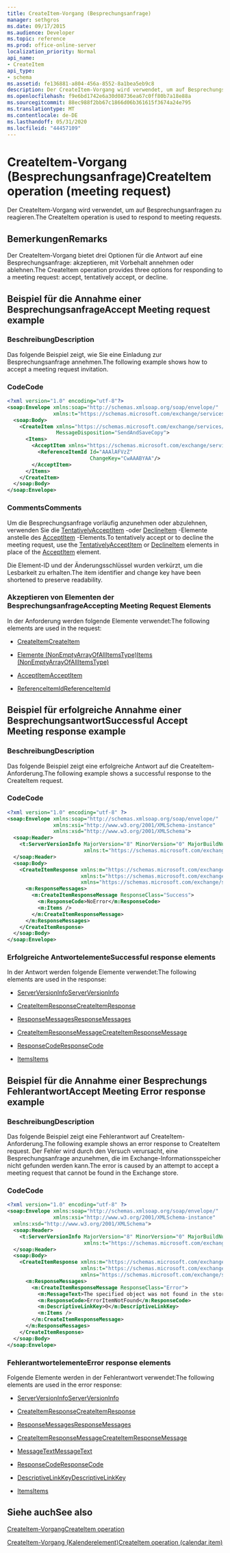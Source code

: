 ```yaml
---
title: CreateItem-Vorgang (Besprechungsanfrage)
manager: sethgros
ms.date: 09/17/2015
ms.audience: Developer
ms.topic: reference
ms.prod: office-online-server
localization_priority: Normal
api_name:
- CreateItem
api_type:
- schema
ms.assetid: fe136881-a804-456a-8552-8a1bea5eb9c8
description: Der CreateItem-Vorgang wird verwendet, um auf Besprechungsanfragen zu reagieren.
ms.openlocfilehash: f9e6bd1742e6a30d08736ea67c0ff80b7a18e88a
ms.sourcegitcommit: 88ec988f2bb67c1866d06b361615f3674a24e795
ms.translationtype: MT
ms.contentlocale: de-DE
ms.lasthandoff: 05/31/2020
ms.locfileid: "44457109"
---
```

# <a name="createitem-operation-meeting-request"></a><span data-ttu-id="0d226-103">CreateItem-Vorgang (Besprechungsanfrage)</span><span class="sxs-lookup"><span data-stu-id="0d226-103">CreateItem operation (meeting request)</span></span>

<span data-ttu-id="0d226-104">Der CreateItem-Vorgang wird verwendet, um auf Besprechungsanfragen zu reagieren.</span><span class="sxs-lookup"><span data-stu-id="0d226-104">The CreateItem operation is used to respond to meeting requests.</span></span>
  
## <a name="remarks"></a><span data-ttu-id="0d226-105">Bemerkungen</span><span class="sxs-lookup"><span data-stu-id="0d226-105">Remarks</span></span>

<span data-ttu-id="0d226-106">Der CreateItem-Vorgang bietet drei Optionen für die Antwort auf eine Besprechungsanfrage: akzeptieren, mit Vorbehalt annehmen oder ablehnen.</span><span class="sxs-lookup"><span data-stu-id="0d226-106">The CreateItem operation provides three options for responding to a meeting request: accept, tentatively accept, or decline.</span></span> 
  
## <a name="accept-meeting-request-example"></a><span data-ttu-id="0d226-107">Beispiel für die Annahme einer Besprechungsanfrage</span><span class="sxs-lookup"><span data-stu-id="0d226-107">Accept Meeting request example</span></span>

### <a name="description"></a><span data-ttu-id="0d226-108">Beschreibung</span><span class="sxs-lookup"><span data-stu-id="0d226-108">Description</span></span>

<span data-ttu-id="0d226-109">Das folgende Beispiel zeigt, wie Sie eine Einladung zur Besprechungsanfrage annehmen.</span><span class="sxs-lookup"><span data-stu-id="0d226-109">The following example shows how to accept a meeting request invitation.</span></span>
  
### <a name="code"></a><span data-ttu-id="0d226-110">Code</span><span class="sxs-lookup"><span data-stu-id="0d226-110">Code</span></span>

```XML
<?xml version="1.0" encoding="utf-8"?>
<soap:Envelope xmlns:soap="http://schemas.xmlsoap.org/soap/envelope/"
               xmlns:t="https://schemas.microsoft.com/exchange/services/2006/types">
  <soap:Body>
    <CreateItem xmlns="https://schemas.microsoft.com/exchange/services/2006/messages"
                MessageDisposition="SendAndSaveCopy">
      <Items>
        <AcceptItem xmlns="https://schemas.microsoft.com/exchange/services/2006/types">
          <ReferenceItemId Id="AAAlAFVzZ"
                           ChangeKey="CwAAABYAA"/>
        </AcceptItem>
      </Items>
    </CreateItem>
  </soap:Body>
</soap:Envelope>
```

### <a name="comments"></a><span data-ttu-id="0d226-111">Comments</span><span class="sxs-lookup"><span data-stu-id="0d226-111">Comments</span></span>

<span data-ttu-id="0d226-112">Um die Besprechungsanfrage vorläufig anzunehmen oder abzulehnen, verwenden Sie die [TentativelyAcceptItem](tentativelyacceptitem.md) -oder [DeclineItem](declineitem.md) -Elemente anstelle des [AcceptItem](acceptitem.md) -Elements.</span><span class="sxs-lookup"><span data-stu-id="0d226-112">To tentatively accept or to decline the meeting request, use the [TentativelyAcceptItem](tentativelyacceptitem.md) or [DeclineItem](declineitem.md) elements in place of the [AcceptItem](acceptitem.md) element.</span></span> 
  
<span data-ttu-id="0d226-113">Die Element-ID und der Änderungsschlüssel wurden verkürzt, um die Lesbarkeit zu erhalten.</span><span class="sxs-lookup"><span data-stu-id="0d226-113">The item identifier and change key have been shortened to preserve readability.</span></span>
  
### <a name="accepting-meeting-request-elements"></a><span data-ttu-id="0d226-114">Akzeptieren von Elementen der Besprechungsanfrage</span><span class="sxs-lookup"><span data-stu-id="0d226-114">Accepting Meeting Request Elements</span></span>

<span data-ttu-id="0d226-115">In der Anforderung werden folgende Elemente verwendet:</span><span class="sxs-lookup"><span data-stu-id="0d226-115">The following elements are used in the request:</span></span>
  
- [<span data-ttu-id="0d226-116">CreateItem</span><span class="sxs-lookup"><span data-stu-id="0d226-116">CreateItem</span></span>](createitem.md)
    
- [<span data-ttu-id="0d226-117">Elemente (NonEmptyArrayOfAllItemsType)</span><span class="sxs-lookup"><span data-stu-id="0d226-117">Items (NonEmptyArrayOfAllItemsType)</span></span>](items-nonemptyarrayofallitemstype.md)
    
- [<span data-ttu-id="0d226-118">AcceptItem</span><span class="sxs-lookup"><span data-stu-id="0d226-118">AcceptItem</span></span>](acceptitem.md)
    
- [<span data-ttu-id="0d226-119">ReferenceItemId</span><span class="sxs-lookup"><span data-stu-id="0d226-119">ReferenceItemId</span></span>](referenceitemid.md)
    
## <a name="successful-accept-meeting-response-example"></a><span data-ttu-id="0d226-120">Beispiel für erfolgreiche Annahme einer Besprechungsantwort</span><span class="sxs-lookup"><span data-stu-id="0d226-120">Successful Accept Meeting response example</span></span>

### <a name="description"></a><span data-ttu-id="0d226-121">Beschreibung</span><span class="sxs-lookup"><span data-stu-id="0d226-121">Description</span></span>

<span data-ttu-id="0d226-122">Das folgende Beispiel zeigt eine erfolgreiche Antwort auf die CreateItem-Anforderung.</span><span class="sxs-lookup"><span data-stu-id="0d226-122">The following example shows a successful response to the CreateItem request.</span></span>
  
### <a name="code"></a><span data-ttu-id="0d226-123">Code</span><span class="sxs-lookup"><span data-stu-id="0d226-123">Code</span></span>

```XML
<?xml version="1.0" encoding="utf-8" ?>
<soap:Envelope xmlns:soap="http://schemas.xmlsoap.org/soap/envelope/" 
               xmlns:xsi="http://www.w3.org/2001/XMLSchema-instance" 
               xmlns:xsd="http://www.w3.org/2001/XMLSchema">
  <soap:Header>
    <t:ServerVersionInfo MajorVersion="8" MinorVersion="0" MajorBuildNumber="685" MinorBuildNumber="8" 
                         xmlns:t="https://schemas.microsoft.com/exchange/services/2006/types" />
  </soap:Header>
  <soap:Body>
    <CreateItemResponse xmlns:m="https://schemas.microsoft.com/exchange/services/2006/messages" 
                        xmlns:t="https://schemas.microsoft.com/exchange/services/2006/types" 
                        xmlns="https://schemas.microsoft.com/exchange/services/2006/messages">
      <m:ResponseMessages>
        <m:CreateItemResponseMessage ResponseClass="Success">
          <m:ResponseCode>NoError</m:ResponseCode>
          <m:Items />
        </m:CreateItemResponseMessage>
      </m:ResponseMessages>
    </CreateItemResponse>
  </soap:Body>
</soap:Envelope>
```

### <a name="successful-response-elements"></a><span data-ttu-id="0d226-124">Erfolgreiche Antwortelemente</span><span class="sxs-lookup"><span data-stu-id="0d226-124">Successful response elements</span></span>

<span data-ttu-id="0d226-125">In der Antwort werden folgende Elemente verwendet:</span><span class="sxs-lookup"><span data-stu-id="0d226-125">The following elements are used in the response:</span></span>
  
- [<span data-ttu-id="0d226-126">ServerVersionInfo</span><span class="sxs-lookup"><span data-stu-id="0d226-126">ServerVersionInfo</span></span>](serverversioninfo.md)
    
- [<span data-ttu-id="0d226-127">CreateItemResponse</span><span class="sxs-lookup"><span data-stu-id="0d226-127">CreateItemResponse</span></span>](createitemresponse.md)
    
- [<span data-ttu-id="0d226-128">ResponseMessages</span><span class="sxs-lookup"><span data-stu-id="0d226-128">ResponseMessages</span></span>](responsemessages.md)
    
- [<span data-ttu-id="0d226-129">CreateItemResponseMessage</span><span class="sxs-lookup"><span data-stu-id="0d226-129">CreateItemResponseMessage</span></span>](createitemresponsemessage.md)
    
- [<span data-ttu-id="0d226-130">ResponseCode</span><span class="sxs-lookup"><span data-stu-id="0d226-130">ResponseCode</span></span>](responsecode.md)
    
- [<span data-ttu-id="0d226-131">Items</span><span class="sxs-lookup"><span data-stu-id="0d226-131">Items</span></span>](items.md)
    
## <a name="accept-meeting-error-response-example"></a><span data-ttu-id="0d226-132">Beispiel für die Annahme einer Besprechungs Fehlerantwort</span><span class="sxs-lookup"><span data-stu-id="0d226-132">Accept Meeting Error response example</span></span>

### <a name="description"></a><span data-ttu-id="0d226-133">Beschreibung</span><span class="sxs-lookup"><span data-stu-id="0d226-133">Description</span></span>

<span data-ttu-id="0d226-134">Das folgende Beispiel zeigt eine Fehlerantwort auf CreateItem-Anforderung.</span><span class="sxs-lookup"><span data-stu-id="0d226-134">The following example shows an error response to CreateItem request.</span></span> <span data-ttu-id="0d226-135">Der Fehler wird durch den Versuch verursacht, eine Besprechungsanfrage anzunehmen, die im Exchange-Informationsspeicher nicht gefunden werden kann.</span><span class="sxs-lookup"><span data-stu-id="0d226-135">The error is caused by an attempt to accept a meeting request that cannot be found in the Exchange store.</span></span>
  
### <a name="code"></a><span data-ttu-id="0d226-136">Code</span><span class="sxs-lookup"><span data-stu-id="0d226-136">Code</span></span>

```XML
<?xml version="1.0" encoding="utf-8" ?>
<soap:Envelope xmlns:soap="http://schemas.xmlsoap.org/soap/envelope/" 
               xmlns:xsi="http://www.w3.org/2001/XMLSchema-instance" 
  xmlns:xsd="http://www.w3.org/2001/XMLSchema">
  <soap:Header>
    <t:ServerVersionInfo MajorVersion="8" MinorVersion="0" MajorBuildNumber="685" MinorBuildNumber="8" 
                         xmlns:t="https://schemas.microsoft.com/exchange/services/2006/types" />
  </soap:Header>
  <soap:Body>
    <CreateItemResponse xmlns:m="https://schemas.microsoft.com/exchange/services/2006/messages" 
                        xmlns:t="https://schemas.microsoft.com/exchange/services/2006/types" 
                        xmlns="https://schemas.microsoft.com/exchange/services/2006/messages">
      <m:ResponseMessages>
        <m:CreateItemResponseMessage ResponseClass="Error">
          <m:MessageText>The specified object was not found in the store.</m:MessageText>
          <m:ResponseCode>ErrorItemNotFound</m:ResponseCode>
          <m:DescriptiveLinkKey>0</m:DescriptiveLinkKey>
          <m:Items />
        </m:CreateItemResponseMessage>
      </m:ResponseMessages>
    </CreateItemResponse>
  </soap:Body>
</soap:Envelope>
```

### <a name="error-response-elements"></a><span data-ttu-id="0d226-137">Fehlerantwortelemente</span><span class="sxs-lookup"><span data-stu-id="0d226-137">Error response elements</span></span>

<span data-ttu-id="0d226-138">Folgende Elemente werden in der Fehlerantwort verwendet:</span><span class="sxs-lookup"><span data-stu-id="0d226-138">The following elements are used in the error response:</span></span>
  
- [<span data-ttu-id="0d226-139">ServerVersionInfo</span><span class="sxs-lookup"><span data-stu-id="0d226-139">ServerVersionInfo</span></span>](serverversioninfo.md)
    
- [<span data-ttu-id="0d226-140">CreateItemResponse</span><span class="sxs-lookup"><span data-stu-id="0d226-140">CreateItemResponse</span></span>](createitemresponse.md)
    
- [<span data-ttu-id="0d226-141">ResponseMessages</span><span class="sxs-lookup"><span data-stu-id="0d226-141">ResponseMessages</span></span>](responsemessages.md)
    
- [<span data-ttu-id="0d226-142">CreateItemResponseMessage</span><span class="sxs-lookup"><span data-stu-id="0d226-142">CreateItemResponseMessage</span></span>](createitemresponsemessage.md)
    
- [<span data-ttu-id="0d226-143">MessageText</span><span class="sxs-lookup"><span data-stu-id="0d226-143">MessageText</span></span>](messagetext.md)
    
- [<span data-ttu-id="0d226-144">ResponseCode</span><span class="sxs-lookup"><span data-stu-id="0d226-144">ResponseCode</span></span>](responsecode.md)
    
- [<span data-ttu-id="0d226-145">DescriptiveLinkKey</span><span class="sxs-lookup"><span data-stu-id="0d226-145">DescriptiveLinkKey</span></span>](descriptivelinkkey.md)
    
- [<span data-ttu-id="0d226-146">Items</span><span class="sxs-lookup"><span data-stu-id="0d226-146">Items</span></span>](items.md)
    
## <a name="see-also"></a><span data-ttu-id="0d226-147">Siehe auch</span><span class="sxs-lookup"><span data-stu-id="0d226-147">See also</span></span>



[<span data-ttu-id="0d226-148">CreateItem-Vorgang</span><span class="sxs-lookup"><span data-stu-id="0d226-148">CreateItem operation</span></span>](createitem-operation.md)
  
[<span data-ttu-id="0d226-149">CreateItem-Vorgang (Kalenderelement)</span><span class="sxs-lookup"><span data-stu-id="0d226-149">CreateItem operation (calendar item)</span></span>](createitem-operation-calendar-item.md)

